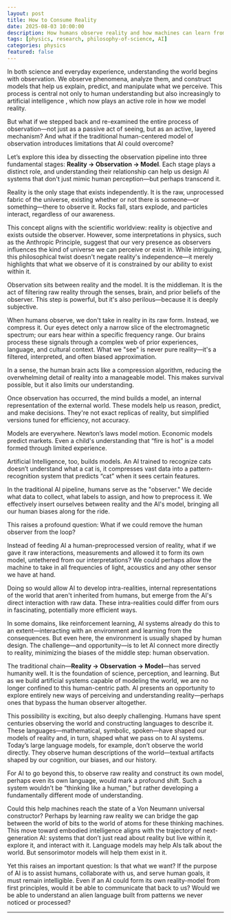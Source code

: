 ```yaml
---
layout: post
title: How to Consume Reality
date: 2025-08-03 10:00:00
description: How humans observe reality and how machines can learn from it
tags: [physics, research, philosophy-of-science, AI]
categories: physics
featured: false
---
```


In both science and everyday experience, understanding the world begins with observation. We observe phenomena, analyze them, and construct models that help us explain, predict, and manipulate what we perceive. This process is central not only to human understanding but also increasingly to artificial intelligence , which now plays an active role in how we model reality.

But what if we stepped back and re-examined the entire process of observation—not just as a passive act of seeing, but as an active, layered mechanism? And what if the traditional human-centered model of observation introduces limitations that AI could overcome?

Let’s explore this idea by dissecting the observation pipeline into three fundamental stages: **Reality → Observation → Model**. Each stage plays a distinct role, and understanding their relationship can help us design AI systems that don't just mimic human perception—but perhaps transcend it.

Reality is the only stage that exists independently. It is the raw, unprocessed fabric of the universe, existing whether or not there is someone—or something—there to observe it. Rocks fall, stars explode, and particles interact, regardless of our awareness.

This concept aligns with the scientific worldview: reality is objective and exists outside the observer. However, some interpretations in physics, such as the Anthropic Principle, suggest that our very presence as observers influences the kind of universe we can perceive or exist in. While intriguing, this philosophical twist doesn't negate reality's independence—it merely highlights that what we observe of it is constrained by our ability to exist within it.

Observation sits between reality and the model. It is the middleman. It is the act of filtering raw reality through the senses, brain, and prior beliefs of the observer. This step is powerful, but it's also perilous—because it is deeply subjective.

When humans observe, we don't take in reality in its raw form. Instead, we compress it. Our eyes detect only a narrow slice of the electromagnetic spectrum; our ears hear within a specific frequency range. Our brains process these signals through a complex web of prior experiences, language, and cultural context. What we "see" is never pure reality—it's a filtered, interpreted, and often biased approximation.

In a sense, the human brain acts like a compression algorithm, reducing the overwhelming detail of reality into a manageable model. This makes survival possible, but it also limits our understanding.

Once observation has occurred, the mind builds a model, an internal representation of the external world. These models help us reason, predict, and make decisions. They're not exact replicas of reality, but simplified versions tuned for efficiency, not accuracy.

Models are everywhere. Newton’s laws model motion. Economic models predict markets. Even a child's understanding that “fire is hot” is a model formed through limited experience.

Artificial Intelligence, too, builds models. An AI trained to recognize cats doesn’t understand what a cat is, it compresses vast data into a pattern-recognition system that predicts “cat” when it sees certain features.

In the traditional AI pipeline, humans serve as the "observer." We decide what data to collect, what labels to assign, and how to preprocess it. We effectively insert ourselves between reality and the AI's model, bringing all our human biases along for the ride.

This raises a profound question: What if we could remove the human observer from the loop?

Instead of feeding AI a human-preprocessed version of reality, what if we gave it raw interactions, measurements and allowed it to form its own model, untethered from our interpretations? We could perhaps allow the machine to take in all frequencies of light, acoustics and any other sensor we have at hand.

Doing so would allow AI to develop intra-realities, internal representations of the world that aren't inherited from humans, but emerge from the AI's direct interaction with raw data. These intra-realities could differ from ours in fascinating, potentially more efficient ways.

In some domains, like reinforcement learning, AI systems already do this to an extent—interacting with an environment and learning from the consequences. But even here, the environment is usually shaped by human design. The challenge—and opportunity—is to let AI connect more directly to reality, minimizing the biases of the middle step: human observation.

The traditional chain—**Reality → Observation → Model**—has served humanity well. It is the foundation of science, perception, and learning. But as we build artificial systems capable of modeling the world, we are no longer confined to this human-centric path. AI presents an opportunity to explore entirely new ways of perceiving and understanding reality—perhaps ones that bypass the human observer altogether.

This possibility is exciting, but also deeply challenging. Humans have spent centuries observing the world and constructing languages to describe it. These languages—mathematical, symbolic, spoken—have shaped our models of reality and, in turn, shaped what we pass on to AI systems. Today’s large language models, for example, don’t observe the world directly. They observe human descriptions of the world—textual artifacts shaped by our cognition, our biases, and our history.

For AI to go beyond this, to observe raw reality and construct its own model, perhaps even its own language, would mark a profound shift. Such a system wouldn’t be “thinking like a human,” but rather developing a fundamentally different mode of understanding.

Could this help machines reach the state of a Von Neumann universal constructor? Perhaps by learning raw reality we can bridge the gap between the world of bits to the world of atoms for these thinking machines. This move toward embodied intelligence aligns with the trajectory of next-generation AI: systems that don’t just read about reality but live within it, explore it, and interact with it. Language models may help AIs talk about the world. But sensorimotor models will help them exist in it.

Yet this raises an important question: Is that what we want?
If the purpose of AI is to assist humans, collaborate with us, and serve human goals, it must remain intelligible. Even if an AI could form its own reality-model from first principles, would it be able to communicate that back to us? Would we be able to understand an alien language built from patterns we never noticed or processed?

---